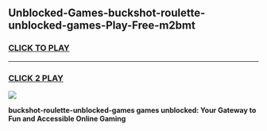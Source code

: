
## Unblocked-Games-buckshot-roulette-unblocked-games-Play-Free-m2bmt
<h3>
<a href="https://premium76.site?title=buckshot-roulette-unblocked-games&ref=12A">CLICK TO PLAY</a></h3>
<hr>

<h3>
<a href="https://premium76.site?title=buckshot-roulette-unblocked-games&ref=12A">CLICK 2 PLAY</a>
  
</h3>

<a href="https://premium76.site?title=buckshot-roulette-unblocked-games&ref=12A"><img src="https://clearcache.store/games.png"></a>


**buckshot-roulette-unblocked-games games unblocked: Your Gateway to Fun and Accessible Online Gaming**
